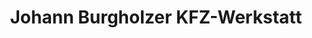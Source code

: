 ---
title: "Johann Burgholzer KFZ-Werkstatt"
url: /passau/johann-burgholzer-kfz-werkstatt/
shop: Autowerkstatt
---